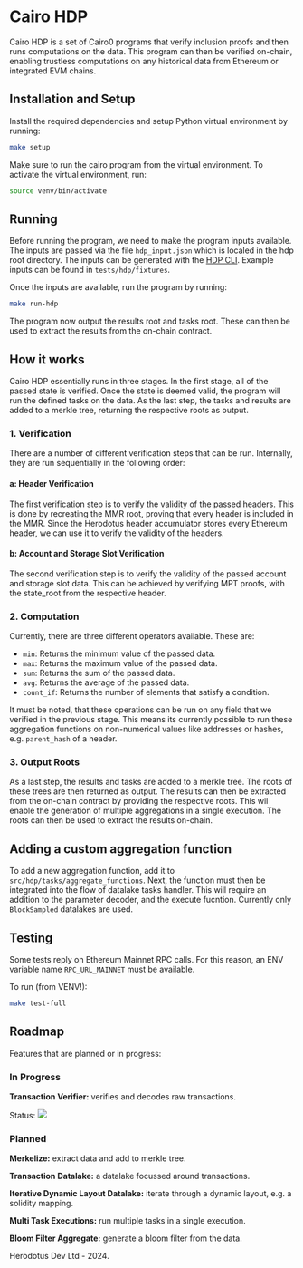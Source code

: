# Cairo HDP

Cairo HDP is a set of Cairo0 programs that verify inclusion proofs and then runs computations on the data. This program can then be verified on-chain, enabling trustless computations on any historical data from Ethereum or integrated EVM chains.

## Installation and Setup

Install the required dependencies and setup Python virtual environment by running:

```bash
make setup
```

Make sure to run the cairo program from the virtual environment. To activate the virtual environment, run:

```bash
source venv/bin/activate
```

## Running
Before running the program, we need to make the program inputs available. The inputs are passed via the file `hdp_input.json` which is localed in the hdp root directory. The inputs can be generated with the [HDP CLI](https://github.com/HerodotusDev/hdp). Example inputs can be found in `tests/hdp/fixtures`.

Once the inputs are available, run the program by running:

```bash
make run-hdp
```

The program now output the results root and tasks root. These can then be used to extract the results from the on-chain contract.

## How it works

Cairo HDP essentially runs in three stages. In the first stage, all of the passed state is verified. Once the state is deemed valid, the program will run the defined tasks on the data. As the last step, the tasks and results are added to a merkle tree, returning the respective roots as output.

### 1. Verification
There are a number of different verification steps that can be run. Internally, they are run sequentially in the following order:

#### a: Header Verification

The first verification step is to verify the validity of the passed headers. This is done by recreating the MMR root, proving that every header is included in the MMR. Since the Herodotus header accumulator stores every Ethereum header, we can use it to verify the validity of the headers.

#### b: Account and Storage Slot Verification

The second verification step is to verify the validity of the passed account and storage slot data. This can be achieved by verifying MPT proofs, with the state_root from the respective header.

### 2. Computation

Currently, there are three different operators available. These are:

- `min`: Returns the minimum value of the passed data.
- `max`: Returns the maximum value of the passed data.
- `sum`: Returns the sum of the passed data.
- `avg`: Returns the average of the passed data.
- `count_if`: Returns the number of elements that satisfy a condition.

It must be noted, that these operations can be run on any field that we verified in the previous stage. This means its currently possible to run these aggregation functions on non-numerical values like addresses or hashes, e.g. `parent_hash` of a header.

### 3. Output Roots

As a last step, the results and tasks are added to a merkle tree. The roots of these trees are then returned as output. The results can then be extracted from the on-chain contract by providing the respective roots. This wil enable the generation of multiple aggregations in a single execution. The roots can then be used to extract the results on-chain.

## Adding a custom aggregation function

To add a new aggregation function, add it to `src/hdp/tasks/aggregate_functions`. Next, the function must then be integrated into the flow of datalake tasks handler. This will require an addition to the parameter decoder, and the execute fucntion. Currently only `BlockSampled` datalakes are used.

## Testing

Some tests reply on Ethereum Mainnet RPC calls. For this reason, an ENV variable name `RPC_URL_MAINNET` must be available.

To run (from VENV!):

```bash
make test-full
```

## Roadmap

Features that are planned or in progress:

### In Progress

**Transaction Verifier:** verifies and decodes raw transactions.

Status: ![](https://geps.dev/progress/65)

### Planned

**Merkelize:** extract data and add to merkle tree.

**Transaction Datalake:** a datalake focussed around transactions.

**Iterative Dynamic Layout Datalake:** iterate through a dynamic layout, e.g. a solidity mapping.

**Multi Task Executions:** run multiple tasks in a single execution.

**Bloom Filter Aggregate:** generate a bloom filter from the data.


Herodotus Dev Ltd - 2024.

